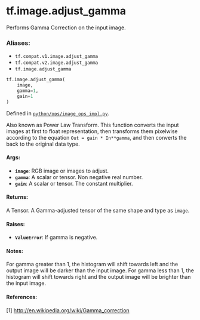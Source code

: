 <div itemscope itemtype="http://developers.google.com/ReferenceObject">
<meta itemprop="name" content="tf.image.adjust_gamma" />
<meta itemprop="path" content="Stable" />
</div>

# tf.image.adjust_gamma

Performs Gamma Correction on the input image.

### Aliases:

* `tf.compat.v1.image.adjust_gamma`
* `tf.compat.v2.image.adjust_gamma`
* `tf.image.adjust_gamma`

``` python
tf.image.adjust_gamma(
    image,
    gamma=1,
    gain=1
)
```



Defined in [`python/ops/image_ops_impl.py`](/code/stable/tensorflow/python/ops/image_ops_impl.py).

<!-- Placeholder for "Used in" -->
Also known as Power Law Transform. This function converts the
input images at first to float representation, then transforms them
pixelwise according to the equation `Out = gain * In**gamma`,
and then converts the back to the original data type.

#### Args:


* <b>`image`</b>: RGB image or images to adjust.
* <b>`gamma`</b>: A scalar or tensor. Non negative real number.
* <b>`gain`</b>: A scalar or tensor. The constant multiplier.

#### Returns:

A Tensor. A Gamma-adjusted tensor of the same shape and type as `image`.


#### Raises:


* <b>`ValueError`</b>: If gamma is negative.

#### Notes:

For gamma greater than 1, the histogram will shift towards left and
the output image will be darker than the input image.
For gamma less than 1, the histogram will shift towards right and
the output image will be brighter than the input image.


#### References:

[1] http://en.wikipedia.org/wiki/Gamma_correction
